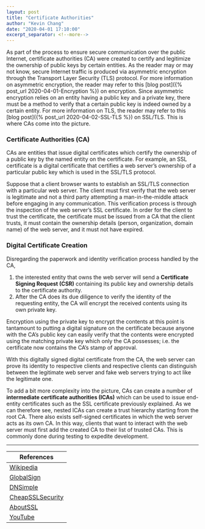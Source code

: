 ```yaml
---
layout: post
title: "Certificate Authorities"
author: "Kevin Chang"
date: "2020-04-01 17:10:00"
excerpt_separator: <!--more-->
---
```


As part of the process to ensure secure communication over the public Internet, certificate authorities (CA) were created to certify and legitimize the ownership of public keys by certain entities.<!--more--> As the reader may or may not know, secure Internet traffic is produced via asymmetric encryption through the Transport Layer Security (TLS) protocol. For more information on asymmetric encryption, the reader may refer to this [blog post]({% post_url 2020-04-01-Encryption %}) on encryption. Since asymmetric encryption relies on an entity having a public key and a private key, there must be a method to verify that a certain public key is indeed owned by a certain entity. For more information on TLS, the reader may refer to this [blog post]({% post_url 2020-04-02-SSL-TLS %}) on SSL/TLS. This is where CAs come into the picture.

### Certificate Authorities (CA)

CAs are entities that issue digital certificates which certify the ownership of a public key by the named entity on the certificate. For example, an SSL certificate is a digital certificate that certifies a web server’s ownership of a particular public key which is used in the SSL/TLS protocol.

Suppose that a client browser wants to establish an SSL/TLS connection with a particular web server. The client must first verify that the web server is legitimate and not a third party attempting a man-in-the-middle attack before engaging in any communication. This verification process is through the inspection of the web server’s SSL certificate. In order for the client to trust the certificate, the certificate must be issued from a CA that the client trusts, it must contain the ownership details (person, organization, domain name) of the web server, and it must not have expired.

### Digital Certificate Creation

Disregarding the paperwork and identity verification process handled by the CA,

1. the interested entity that owns the web server will send a **Certificate Signing Request (CSR)** containing its public key and ownership details to the certificate authority.
2. After the CA does its due diligence to verify the identity of the requesting entity, the CA will encrypt the received contents using its own private key.

Encryption using the private key to encrypt the contents at this point is tantamount to putting a digital signature on the certificate because anyone with the CA’s public key can easily verify that the contents were encrypted using the matching private key which only the CA possesses; i.e. the certificate now contains the CA’s stamp of approval.

With this digitally signed digital certificate from the CA, the web server can prove its identity to respective clients and respective clients can distinguish between the legitimate web server and fake web servers trying to act like the legitimate one.

To add a bit more complexity into the picture, CAs can create a number of **intermediate certificate authorities (ICAs)** which can be used to issue end-entity certificates such as the SSL certificate previously explained. As we can therefore see, nested ICAs can create a trust hierarchy starting from the root CA. There also exists self-signed certificates in which the web server acts as its own CA. In this way, clients that want to interact with the web server must first add the created CA to their list of trusted CAs. This is commonly done during testing to expedite development.

---

|References|
|---|
|[Wikipedia](https://en.wikipedia.org/wiki/Certificate_authority)|
|[GlobalSign](https://www.globalsign.com/en/ssl-information-center/what-are-certification-authorities-trust-hierarchies)|
|[DNSimple](https://support.dnsimple.com/articles/what-is-certificate-authority/)|
|[CheapSSLSecurity](https://cheapsslsecurity.com/blog/what-is-a-certificate-authority-ca/)|
|[AboutSSL](https://aboutssl.org/certificate-authority/)|
|[YouTube](https://www.youtube.com/watch?v=T4Df5_cojAs)|
